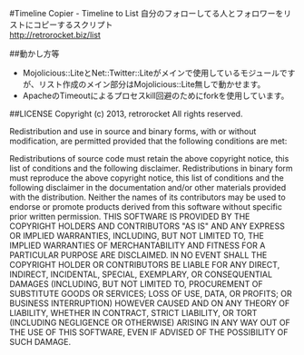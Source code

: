 #Timeline Copier - Timeline to List
自分のフォローしてる人とフォロワーをリストにコピーするスクリプト  
http://retrorocket.biz/list  

##動かし方等
* Mojolicious::LiteとNet::Twitter::Liteがメインで使用しているモジュールですが、リスト作成のメイン部分はMojolicious::Lite無しで動かせます。  
* ApacheのTimeoutによるプロセスkill回避のためにforkを使用しています。

##LICENSE
Copyright (c) 2013, retrorocket
All rights reserved.

Redistribution and use in source and binary forms, with or without modification, are permitted provided that the following conditions are met:

Redistributions of source code must retain the above copyright notice, this list of conditions and the following disclaimer.
Redistributions in binary form must reproduce the above copyright notice, this list of conditions and the following disclaimer in the documentation and/or other materials provided with the distribution.
Neither the names of its contributors may be used to endorse or promote products derived from this software without specific prior written permission.
THIS SOFTWARE IS PROVIDED BY THE COPYRIGHT HOLDERS AND CONTRIBUTORS "AS IS" AND ANY EXPRESS OR IMPLIED WARRANTIES, INCLUDING, BUT NOT LIMITED TO, THE IMPLIED WARRANTIES OF MERCHANTABILITY AND FITNESS FOR A PARTICULAR PURPOSE ARE DISCLAIMED. IN NO EVENT SHALL THE COPYRIGHT HOLDER OR CONTRIBUTORS BE LIABLE FOR ANY DIRECT, INDIRECT, INCIDENTAL, SPECIAL, EXEMPLARY, OR CONSEQUENTIAL DAMAGES (INCLUDING, BUT NOT LIMITED TO, PROCUREMENT OF SUBSTITUTE GOODS OR SERVICES; LOSS OF USE, DATA, OR PROFITS; OR BUSINESS INTERRUPTION) HOWEVER CAUSED AND ON ANY THEORY OF LIABILITY, WHETHER IN CONTRACT, STRICT LIABILITY, OR TORT (INCLUDING NEGLIGENCE OR OTHERWISE) ARISING IN ANY WAY OUT OF THE USE OF THIS SOFTWARE, EVEN IF ADVISED OF THE POSSIBILITY OF SUCH DAMAGE.
